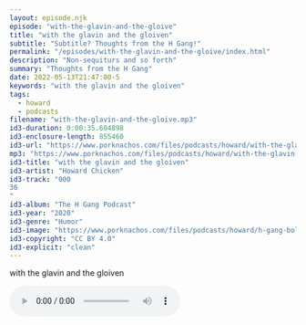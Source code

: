 ```yaml
---
layout: episode.njk
episode: "with-the-glavin-and-the-gloive"
title: "with the glavin and the gloiven"
subtitle: "Subtitle? Thoughts from the H Gang!"
permalink: "/episodes/with-the-glavin-and-the-gloive/index.html"
description: "Non-sequiturs and so forth"
summary: "Thoughts from the H Gang"
date: 2022-05-13T21:47:00-5
keywords: "with the glavin and the gloiven"
tags:
  - howard
  - podcasts
filename: "with-the-glavin-and-the-gloive.mp3"
id3-duration: 0:00:35.604898
id3-enclosure-length: 855460
id3-url: "https://www.porknachos.com/files/podcasts/howard/with-the-glavin-and-the-gloive.mp3"
mp3: "https://www.porknachos.com/files/podcasts/howard/with-the-glavin-and-the-gloive.mp3"
id3-title: "with the glavin and the gloiven"
id3-artist: "Howard Chicken"
id3-track: "000
36
"
id3-album: "The H Gang Podcast"
id3-year: "2020"
id3-genre: "Humor"
id3-image: "https://www.porknachos.com/files/podcasts/howard/h-gang-bold.jpg"
id3-copyright: "CC BY 4.0"
id3-explicit: "clean"
---
```

with the glavin and the gloiven

<audio controls>
  <source src="https://www.porknachos.com/files/podcasts/howard/with-the-glavin-and-the-gloive.mp3">
</audio>
